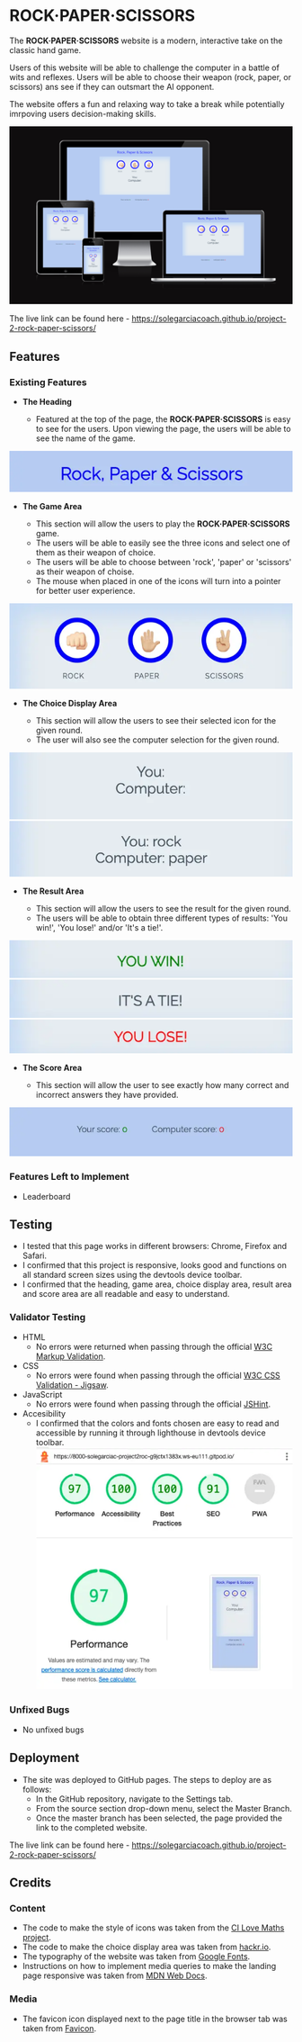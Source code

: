 # ROCK·PAPER·SCISSORS

The **ROCK·PAPER·SCISSORS** website is a modern, interactive take on the classic hand game. 

Users of this website will be able to challenge the computer in a battle of wits and reflexes. Users will be able to choose their weapon (rock, paper, or scissors) ans see if they can outsmart the AI opponent.

The website offers a fun and relaxing way to take a break while potentially imrpoving users decision-making skills.

![Responsive Mockup](/assets/images/responsive-mockup.png)

The live link can be found here - https://solegarciacoach.github.io/project-2-rock-paper-scissors/

## Features 

### Existing Features

- __The Heading__

  - Featured at the top of the page, the **ROCK·PAPER·SCISSORS** is easy to see for the users. Upon viewing the page, the users will be able to see the name of the game.

![Heading](/assets/images/heading.webp)

- __The Game Area__

  - This section will allow the users to play the **ROCK·PAPER·SCISSORS** game. 
  - The users will be able to easily see the three icons and select one of them as their weapon of choice.
  - The users will be able to choose between 'rock', 'paper' or 'scissors' as their weapon of choise.
  - The mouse when placed in one of the icons will turn into a pointer for better user experience.

![Game Area](/assets/images/game-area.webp)

- __The Choice Display Area__

  - This section will allow the users to see their selected icon for the given round.
  - The user will also see the computer selection for the given round. 

![Choice Display](/assets/images/choice-display.webp)
![Choice Display](/assets/images/choice-display-1.webp)

- __The Result Area__

  - This section will allow the users to see the result for the given round.
  - The users will be able to obtain three different types of results: 'You win!', 'You lose!' and/or 'It's a tie!'.

![Result](/assets/images/result.webp)
![Result](/assets/images/result-1.webp)
![Result](/assets/images/result-2.webp)

- __The Score Area__

  - This section will allow the user to see exactly how many correct and incorrect answers they have provided.

![Score](/assets/images/score.webp)

### Features Left to Implement

- Leaderboard

## Testing 

- I tested that this page works in different browsers: Chrome, Firefox and Safari.
- I confirmed that this project is responsive, looks good and functions on all standard screen sizes using the devtools device toolbar.
- I confirmed that the heading, game area, choice display area, result area and score area are all readable and easy to understand.

### Validator Testing 

- HTML
  - No errors were returned when passing through the official [W3C Markup Validation](https://validator.w3.org/).
- CSS
  - No errors were found when passing through the official [W3C CSS Validation - Jigsaw](https://jigsaw.w3.org/css-validator/).
- JavaScript
  - No errors were found when passing through the official [JSHint](https://jshint.com/).
- Accesibility
  - I confirmed that the colors and fonts chosen are easy to read and accessible by running it through lighthouse in devtools device toolbar.
  ![Lighthouse](/assets/images/lighthouse.webp)

### Unfixed Bugs

- No unfixed bugs

## Deployment

- The site was deployed to GitHub pages. The steps to deploy are as follows: 
  - In the GitHub repository, navigate to the Settings tab. 
  - From the source section drop-down menu, select the Master Branch.
  - Once the master branch has been selected, the page provided the link to the completed website.

The live link can be found here - https://solegarciacoach.github.io/project-2-rock-paper-scissors/

## Credits 

### Content 

- The code to make the style of icons was taken from the [CI Love Maths project](https://github.com/Code-Institute-Solutions/love-maths-2.0-sourcecode).
- The code to make the choice display area was taken from [hackr.io](https://hackr.io/blog/how-to-build-rock-paper-scissors-in-javascript).
- The typography of the website was taken from [Google Fonts](https://fonts.google.com/).
- Instructions on how to implement media queries to make the landing page responsive was taken from [MDN Web Docs](https://developer.mozilla.org/en-US/docs/Web/CSS/CSS_media_queries/Using_media_queries).

### Media

- The favicon icon displayed next to the page title in the browser tab was taken from [Favicon](https://favicon.io/).